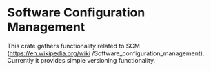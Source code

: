 # Software Configuration Management 

This crate gathers functionality related to SCM (https://en.wikipedia.org/wiki
/Software_configuration_management). Currently it provides simple versioning
 functionality.
 
